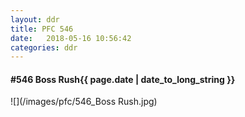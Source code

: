 ```yaml
---
layout: ddr
title: PFC 546
date:   2018-05-16 10:56:42
categories: ddr
---
```


#### **#546** Boss Rush<span class="pull-right">{{ page.date | date_to_long_string }}</span>
![](/images/pfc/546_Boss Rush.jpg)
